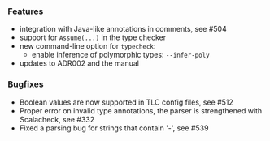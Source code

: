 <!-- NOTE:
     Release notes for unreleased changes go here, following this format:

        ### Features

         * Change description, see #123

        ### Bug fixes

         * Some bug fix, see #124

     DO NOT LEAVE A BLANK LINE BELOW THIS PREAMBLE -->
### Features

* integration with Java-like annotations in comments, see #504
* support for `Assume(...)` in the type checker
* new command-line option for `typecheck`:
    - enable inference of polymorphic types: `--infer-poly`
* updates to ADR002 and the manual

### Bugfixes

* Boolean values are now supported in TLC config files, see #512
* Proper error on invalid type annotations, the parser is strengthened with Scalacheck, see #332
* Fixed a parsing bug for strings that contain '-', see #539

